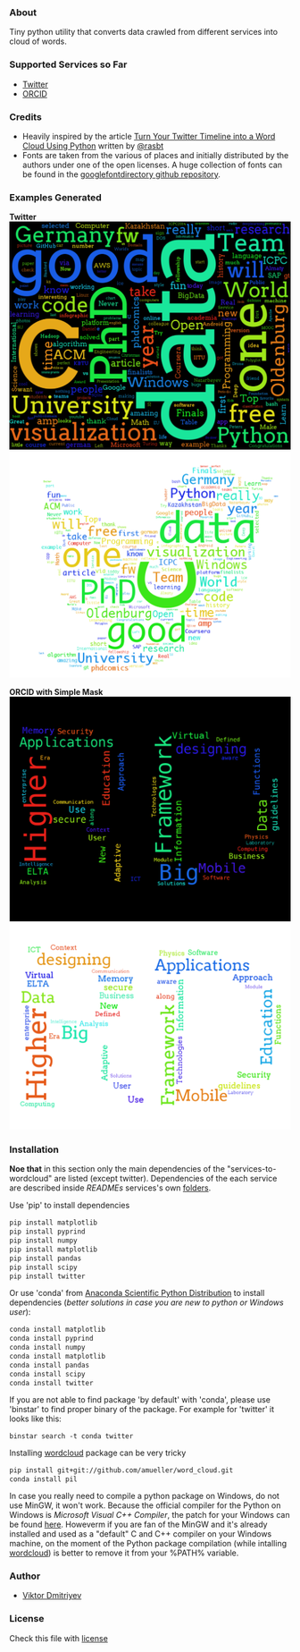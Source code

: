 ### About
Tiny python utility that converts data crawled from different services into cloud of words.

### Supported Services so Far
* [Twitter](https://twitter.com/)
* [ORCID](http://orcid.org/)

### Credits
* Heavily inspired by the article [Turn Your Twitter Timeline into a Word Cloud Using Python](http://sebastianraschka.com/Articles/2014_twitter_wordcloud.html#A.-Downloading-Your-Twitter-Timeline-Tweets) written by [@rasbt](https://github.com/rasbt)
* Fonts are taken from the various of places and initially distributed by the authors under one of the open licenses. A huge collection of fonts can be found in the [googlefontdirectory github repository](https://github.com/w0ng/googlefontdirectory).

### Examples Generated

**Twitter**
![](./img-examples/twitter-wordcloud-arvo-regular-square_mask-black.png)
![](./img-examples/twitter-wordcloud-monaco-twitter_mask-white.png)

**ORCID with Simple Mask**
![](./img-examples/orcid-wordcloud-menlo-regular-r_and_d-01-black.png)
![](./img-examples/orcid-wordcloud-arvo-regular-r_and_d-01-white.png)

### Installation

**Noe that** in this section only the main dependencies of the "services-to-wordcloud" are listed (except twitter). Dependencies of the each service are described inside *READMEs* services's own [folders](services).

Use 'pip' to install dependencies
```
pip install matplotlib
pip install pyprind
pip install numpy
pip install matplotlib
pip install pandas
pip install scipy
pip install twitter
```

Or use 'conda' from [Anaconda Scientific Python Distribution](https://store.continuum.io/cshop/anaconda/) to install dependencies (*better solutions in case you are new to python or Windows user*):
```
conda install matplotlib
conda install pyprind
conda install numpy
conda install matplotlib
conda install pandas
conda install scipy
conda install twitter 
```
If you are not able to find package 'by default' with 'conda', please use 'binstar' to find proper binary of the package. For example for 'twitter' it looks like this:
```
binstar search -t conda twitter
```

Installing [wordcloud](https://github.com/amueller/word_cloud) package can be very tricky
```
pip install git+git://github.com/amueller/word_cloud.git
conda install pil
```

In case you really need to compile a python package on Windows, do not use MinGW, it won't work. Because the official compiler for the Python on Windows is *Microsoft Visual C++ Compiler*, the patch for your Windows can be found [here](http://www.microsoft.com/en-us/download/details.aspx?id=44266). Howeverm if you are fan of the MinGW and it's already installed and used as a "default" C and C++ compiler on your Windows machine, on the moment of the Python package compilation (while intalling [wordcloud](https://github.com/amueller/word_cloud)) is better to remove it from your %PATH% variable.

### Author
* [Viktor Dmitriyev](https://github.com/vdmitriyev)

###  License

Check this file with [license](LICENSE)
